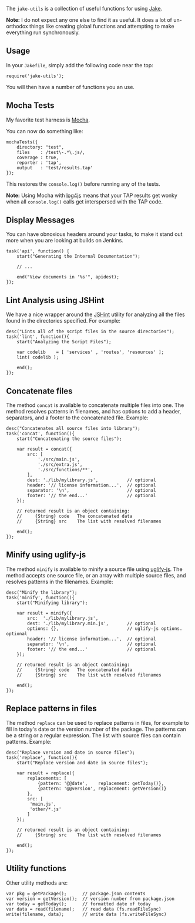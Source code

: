The `jake-utils` is a collection of useful functions for using [Jake][3].

**Note:** I do not expect any one else to find it as useful. It does a
lot of un-orthodox things like creating global functions and attempting
to make everything run synchronously.

  [3]: https://github.com/isaacs/node-jake
  
Usage
-----

In your `Jakefile`, simply add the following code near the top:

    require('jake-utils');

You will then have a number of functions you an use.


Mocha Tests
-----------

My favorite test harness is [Mocha][1]. 

You can now do something like:

    mochaTests({
        directory: "test",
        files    : /test\-.*\.js/,
        coverage : true,
        reporter : 'tap',
        output   : 'test/results.tap'
    });

This restores the `console.log()` before running any of the tests.

**Note:** Using Mocha with [log4js][2] means that your TAP results get wonky
when all `console.log()` calls get interspersed with the TAP code.

 [1]: https://github.com/visionmedia/mocha
 [2]: http://log4js.berlios.de/
 
 
Display Messages
----------------

You can have obnoxious headers around your tasks, to make it stand out
more when you are looking at builds on Jenkins.

    task('api', function() {
        start("Generating the Internal Documentation");
    
        // ...
        
        end("View documents in '%s'", apidest);
    });


Lint Analysis using JSHint
--------------------------

We have a nice wrapper around the [JSHint][4] utility for analyzing all
the files found in the directories specified. For example:

    desc("Lints all of the script files in the source directories");
    task('lint', function(){
        start("Analyzing the Script Files");
    
        var codelib    = [ 'services' , 'routes', 'resources' ];
        lint( codelib );
    
        end();
    });
    
  [4]: https://github.com/jshint/node-jshint/


Concatenate files
--------------------------

The method `concat` is available to concatenate multiple files into one.
The method resolves patterns in filenames, and has options to add a header,
separators, and a footer to the concatenated file. Example:

    desc("Concatenates all source files into library");
    task('concat', function(){
        start("Concatenating the source files");

        var result = concat({
            src: [
                './src/main.js',
                './src/extra.js',
                './src/functions/**',
            ],
            dest: './lib/mylibrary.js',           // optional
            header: '// license information...',  // optional
            separator: '\n',                      // optional
            footer: '// the end...'               // optional
        });

        // returned result is an object containing:
        //     {String} code   The concatenated data
        //     {String} src    The list with resolved filenames

        end();
    });


Minify using uglify-js
--------------------------

The method `minify` is available to minify a source file using [uglify-js][5].
The method accepts one source file, or an array with multiple source files, and
resolves patterns in the filenames. Example:

    desc("Minify the library");
    task('minify', function(){
        start("Minifying library");

        var result = minify({
            src:  './lib/mylibrary.js',
            dest: './lib/mylibrary.min.js',       // optional
            options: {},                          // uglify-js options. optional
            header: '// license information...',  // optional
            separator: '\n',                      // optional
            footer: '// the end...'               // optional
        });

        // returned result is an object containing:
        //     {String} code   The concatenated data
        //     {String} src    The list with resolved filenames

        end();
    });

  [5]: https://github.com/mishoo/UglifyJS2


Replace patterns in files
--------------------------

The method `replace` can be used to replace patterns in files, for example to
fill in today's date or the version number of the package. The patterns can
be a string or a regular expression. The list with source files can contain
patterns. Example:

    desc("Replace version and date in source files");
    task('replace', function(){
        start("Replace version and date in source files");

        var result = replace({
            replacements: [
                {pattern: '@@date',    replacement: getToday()},
                {pattern: '@@version', replacement: getVersion()}
            },
            src: [
             'main.js',
             'other/*.js'
            ]
        });

        // returned result is an object containing:
        //     {String} src    The list with resolved filenames

        end();
    });

  [5]: https://github.com/mishoo/UglifyJS2


Utility functions
--------------------------

Other utility methods are:

    var pkg = getPackage();      // package.json contents
    var version = getVersion();  // version number from package.json
    var today = getToday();      // formatted date of today
    var data = read(filename);   // read data (fs.readFileSync)
    write(filename, data);       // write data (fs.writeFileSync)


